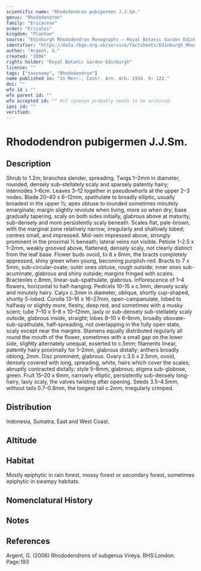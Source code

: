 ```yaml
---
scientific name: "Rhododendron pubigermen J.J.Sm."
genus: "Rhododendron"
family: "Ericaceae"
order: "Ericales"
kingdom: "Plantae"
source: "Edinburgh Rhododendron Monographs – Royal Botanic Garden Edinburgh"
identifier: "https://data.rbge.org.uk/service/factsheets/Edinburgh_Rhododendron_Monographs.xhtml"
author: "Argent, G."
created: "2006"
rights holder: "Royal Botanic Garden Edinburgh"
license: ""
tags: ["taxonomy", "Rhododendron"]
name published in: "In Merr., Contr. Arn. Arb. 1934. 8: 122."
doi: ""
wfo id : ""
wfo parent id: ""
wfo accepted id: "" #if synonym probably needs to be archived.                      
ipni id: ""
verified:
---
```


                       

# Rhododendron pubigermen J.J.Sm.

## Description
Shrub to 1.2m; branches slender, spreading. Twigs 1–2mm in diameter, rounded, densely sub-stellately scaly and sparsely patently hairy; internodes 1–6cm. Leaves 3–12 together in pseudowhorls at the upper 2–3 nodes. Blade 20–40 x 6–12mm, spathulate to broadly elliptic, usually broadest in the upper ½; apex obtuse to rounded sometimes minutely emarginate; margin slightly revolute when living, more so when dry; base gradually tapering, scaly on both sides initially, glabrous above at maturity, sub-densely and more persistently scaly beneath. Scales flat, pale-brown, with the marginal zone relatively narrow, irregularly and shallowly lobed; centres small, and impressed. Mid-vein impressed above, strongly prominent in the proximal ½ beneath; lateral veins not visible. Petiole 1–2.5 x 1–2mm, weakly grooved above, flattened, densely scaly, not clearly distinct from the leaf base. Flower buds ovoid, to 8 x 6mm, the bracts completely appressed, shiny green when young, becoming purplish-red. Bracts to 7 x 5mm, sub-circular-ovate; outer ones obtuse, rough outside; inner ones sub-acuminate, glabrous and shiny outside; margins fringed with scales. Bracteoles c.8mm, linear-sub-spathulate, glabrous. Inflor­escence of 1–4 flowers, horizontal to half-hanging. Pedicels 10–15 x c.1mm, densely scaly and minutely hairy. Calyx c.3mm in diameter, oblique, shortly cup-shaped, shortly 5-lobed. Corolla 13–16 x 16–27mm, open-campanulate, lobed to halfway or slightly more, fleshy, deep red, and sometimes with a musky scent; tube 7–10 x 5–8 x 10–12mm, laxly or sub-densely sub-stellately scaly outside, glabrous inside, straight; lobes 8–10 x 6–8mm, broadly obovate-sub-spathulate, half-spreading, not overlapping in the fully open state, scaly except near the margins. Stamens equally distributed regularly all round the mouth of the flower, sometimes with a small gap on the lower side, slightly alternately unequal, exserted to c.5mm; filaments linear, patently hairy proximally for 1–2mm, glabrous distally; anthers broadly oblong, 2mm. Disc prominent, glabrous. Ovary c.3.5 x 2.5mm, ovoid, densely covered with long, spreading, white, hairs which cover the scales, abruptly contracted distally; style 5–8mm, glabrous; stigma sub-globose, green. Fruit 15–20 x 6mm, narrowly elliptic, persistently sub-densely long-hairy, laxly scaly, the valves twisting after opening. Seeds 3.5–4.5mm, without tails 0.7–0.8mm, the longest tail c.2mm, irregularly crimped.

## Distribution
Indonesia, Sumatra, East and West Coast.

## Altitude


## Habitat
Mostly epiphytic in rain forest, mossy forest or secondary forest, sometimes epiphytic in swampy habitats.

## Nomenclatural History

                       
## Notes


## References

Argent, G. (2006) Rhododendrons of subgenus Vireya. RHS:London. Page:193
